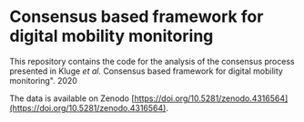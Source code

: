 # Consensus based framework for digital mobility monitoring
This repository contains the code for the analysis of the consensus process presented in Kluge *et al.* Consensus based framework for digital mobility monitoring". 2020


The data is available on Zenodo [https://doi.org/10.5281/zenodo.4316564](https://doi.org/10.5281/zenodo.4316564).
